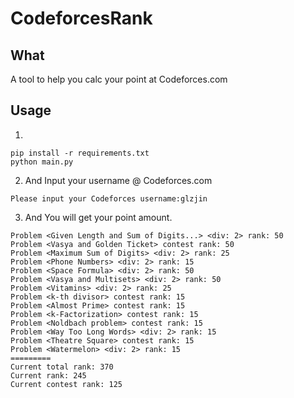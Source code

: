 # CodeforcesRank

## What
A tool to help you calc your point at Codeforces.com

## Usage

1. 
```
pip install -r requirements.txt
python main.py
```
2. And Input your username @ Codeforces.com
```
Please input your Codeforces username:glzjin
```
3. And You will get your point amount.

```
Problem <Given Length and Sum of Digits...> <div: 2> rank: 50
Problem <Vasya and Golden Ticket> contest rank: 50
Problem <Maximum Sum of Digits> <div: 2> rank: 25
Problem <Phone Numbers> <div: 2> rank: 15
Problem <Space Formula> <div: 2> rank: 50
Problem <Vasya and Multisets> <div: 2> rank: 50
Problem <Vitamins> <div: 2> rank: 25
Problem <k-th divisor> contest rank: 15
Problem <Almost Prime> contest rank: 15
Problem <k-Factorization> contest rank: 15
Problem <Noldbach problem> contest rank: 15
Problem <Way Too Long Words> <div: 2> rank: 15
Problem <Theatre Square> contest rank: 15
Problem <Watermelon> <div: 2> rank: 15
=========
Current total rank: 370
Current rank: 245
Current contest rank: 125

```